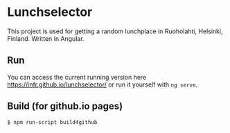 # Lunchselector

This project is used for getting a random lunchplace in Ruoholahti, Helsinki, Finland. Written in Angular.

## Run

You can access the current running version here <https://infr.github.io/lunchselector/> or run it yourself with `ng serve`.

## Build (for github.io pages)

```bash
$ npm run-script build4github
```
